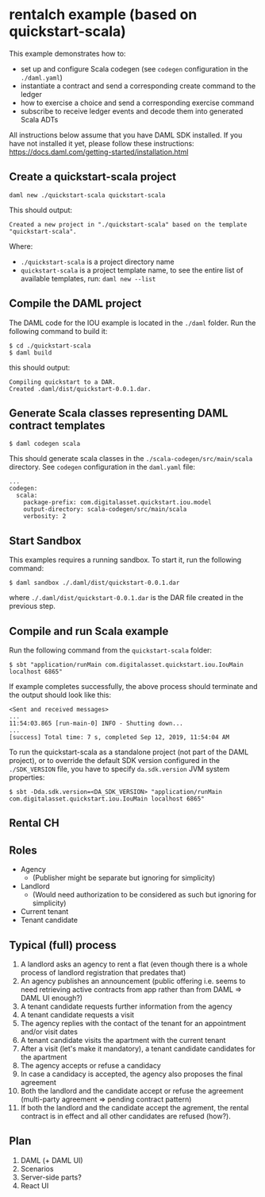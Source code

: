 # rentalch example (based on quickstart-scala)

This example demonstrates how to:
- set up and configure Scala codegen (see `codegen` configuration in the `./daml.yaml`)
- instantiate a contract and send a corresponding create command to the ledger
- how to exercise a choice and send a corresponding exercise command  
- subscribe to receive ledger events and decode them into generated Scala ADTs

All instructions below assume that you have DAML SDK installed. If you have not installed it yet, please follow these instructions: https://docs.daml.com/getting-started/installation.html

## Create a quickstart-scala project
```
daml new ./quickstart-scala quickstart-scala
```
This should output:
```
Created a new project in "./quickstart-scala" based on the template "quickstart-scala".
```
Where:
- `./quickstart-scala` is a project directory name
- `quickstart-scala` is a project template name, to see the entire list of available templates, run: `daml new --list`

## Compile the DAML project
The DAML code for the IOU example is located in the `./daml` folder. Run the following command to build it:
```
$ cd ./quickstart-scala
$ daml build
```
this should output:
```
Compiling quickstart to a DAR.
Created .daml/dist/quickstart-0.0.1.dar.
```

## Generate Scala classes representing DAML contract templates
```
$ daml codegen scala
```
This should generate scala classes in the `./scala-codegen/src/main/scala` directory. See `codegen` configuration in the `daml.yaml` file:
```
...
codegen:
  scala:
    package-prefix: com.digitalasset.quickstart.iou.model
    output-directory: scala-codegen/src/main/scala
    verbosity: 2
```

## Start Sandbox
This examples requires a running sandbox. To start it, run the following command:
```
$ daml sandbox ./.daml/dist/quickstart-0.0.1.dar
```
where `./.daml/dist/quickstart-0.0.1.dar` is the DAR file created in the previous step.

## Compile and run Scala example
Run the following command from the `quickstart-scala` folder:
```
$ sbt "application/runMain com.digitalasset.quickstart.iou.IouMain localhost 6865"
```
If example completes successfully, the above process should terminate and the output should look like this:
```
<Sent and received messages>
...
11:54:03.865 [run-main-0] INFO - Shutting down...
...
[success] Total time: 7 s, completed Sep 12, 2019, 11:54:04 AM
```

To run the quickstart-scala as a standalone project (not part of the DAML project), or to override the default SDK version configured in the `./SDK_VERSION` file, you have to specify `da.sdk.version` JVM system properties:
```
$ sbt -Dda.sdk.version=<DA_SDK_VERSION> "application/runMain com.digitalasset.quickstart.iou.IouMain localhost 6865"
```

## Rental CH

## Roles

- Agency
  - (Publisher might be separate but ignoring for simplicity)
- Landlord
  - (Would need authorization to be considered as such but ignoring for simplicity)
- Current tenant
- Tenant candidate

## Typical (full) process

1. A landlord asks an agency to rent a flat (even though there is a whole process of landlord registration that predates that)
1. An agency publishes an announcement (public offering i.e. seems to need retrieving active contracts from app rather than from DAML => DAML UI enough?)
1. A tenant candidate requests further information from the agency
1. A tenant candidate requests a visit
1. The agency replies with the contact of the tenant for an appointment and/or visit dates
1. A tenant candidate visits the apartment with the current tenant
1. After a visit (let's make it mandatory), a tenant candidate candidates for the apartment
1. The agency accepts or refuse a candidacy
1. In case a candidacy is accepted, the agency also proposes the final agreement
1. Both the landlord and the candidate accept or refuse the agreement (multi-party agreement => pending contract pattern)
1. If both the landlord and the candidate accept the agrement, the rental contract is in effect and all other candidates are refused (how?).

## Plan

1. DAML (+ DAML UI)
1. Scenarios
1. Server-side parts?
1. React UI